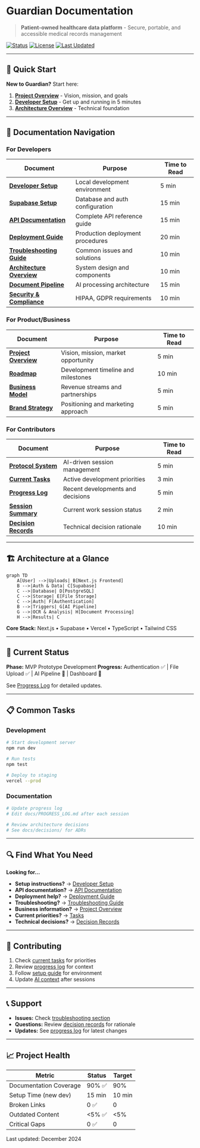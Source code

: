 # Guardian Documentation

> **Patient-owned healthcare data platform** - Secure, portable, and accessible medical records management

[![Status](https://img.shields.io/badge/Status-In%20Development-orange)](./project/roadmap.md)
[![License](https://img.shields.io/badge/License-TBD-lightgrey)](#)
[![Last Updated](https://img.shields.io/badge/Last%20Updated-Dec%202024-blue)](#)

---

## 🚀 Quick Start

**New to Guardian?** Start here:

1. **[Project Overview](PROJECT_OVERVIEW.md)** - Vision, mission, and goals
2. **[Developer Setup](guides/SETUP.md)** - Get up and running in 5 minutes
3. **[Architecture Overview](architecture/OVERVIEW.md)** - Technical foundation

---

## 📖 Documentation Navigation

### For Developers

| Document | Purpose | Time to Read |
|----------|---------|--------------|
| **[Developer Setup](guides/SETUP.md)** | Local development environment | 5 min |
| **[Supabase Setup](guides/supabase-setup.md)** | Database and auth configuration | 15 min |
| **[API Documentation](api/endpoints.md)** | Complete API reference guide | 15 min |
| **[Deployment Guide](guides/deployment.md)** | Production deployment procedures | 20 min |
| **[Troubleshooting Guide](guides/troubleshooting.md)** | Common issues and solutions | 10 min |
| **[Architecture Overview](architecture/OVERVIEW.md)** | System design and components | 10 min |
| **[Document Pipeline](architecture/pipeline.md)** | AI processing architecture | 15 min |
| **[Security & Compliance](architecture/SECURITY_COMPLIANCE.md)** | HIPAA, GDPR requirements | 10 min |

### For Product/Business

| Document | Purpose | Time to Read |
|----------|---------|--------------|
| **[Project Overview](PROJECT_OVERVIEW.md)** | Vision, mission, market opportunity | 5 min |
| **[Roadmap](ROADMAP.md)** | Development timeline and milestones | 10 min |
| **[Business Model](business/MODEL.md)** | Revenue streams and partnerships | 5 min |
| **[Brand Strategy](business/BRAND.md)** | Positioning and marketing approach | 5 min |

### For Contributors

| Document | Purpose | Time to Read |
|----------|---------|--------------|
| **[Protocol System](protocols/README.md)** | AI-driven session management | 5 min |
| **[Current Tasks](management/TASKS.md)** | Active development priorities | 3 min |
| **[Progress Log](PROGRESS_LOG.md)** | Recent developments and decisions | 5 min |
| **[Session Summary](SESSION_SUMMARY.md)** | Current work session status | 2 min |
| **[Decision Records](decisions/)** | Technical decision rationale | 10 min |

---

## 🏗️ Architecture at a Glance

```mermaid
graph TD
    A[User] -->|Uploads| B[Next.js Frontend]
    B -->|Auth & Data| C[Supabase]
    C -->|Database| D[PostgreSQL]
    C -->|Storage| E[File Storage]
    C -->|Auth| F[Authentication]
    B -->|Triggers| G[AI Pipeline]
    G -->|OCR & Analysis| H[Document Processing]
    H -->|Results| C
```

**Core Stack:** Next.js • Supabase • Vercel • TypeScript • Tailwind CSS

---

## 🎯 Current Status

**Phase:** MVP Prototype Development
**Progress:** Authentication ✅ | File Upload ✅ | AI Pipeline 🚧 | Dashboard 🚧

See [Progress Log](PROGRESS_LOG.md) for detailed updates.

---

## 📋 Common Tasks

### Development
```bash
# Start development server
npm run dev

# Run tests
npm test

# Deploy to staging
vercel --prod
```

### Documentation
```bash
# Update progress log
# Edit docs/PROGRESS_LOG.md after each session

# Review architecture decisions
# See docs/decisions/ for ADRs
```

---

## 🔍 Find What You Need

**Looking for...**
- **Setup instructions?** → [Developer Setup](guides/SETUP.md)
- **API documentation?** → [API Documentation](api/endpoints.md)
- **Deployment help?** → [Deployment Guide](guides/deployment.md)
- **Troubleshooting?** → [Troubleshooting Guide](guides/troubleshooting.md)
- **Business information?** → [Project Overview](PROJECT_OVERVIEW.md)
- **Current priorities?** → [Tasks](management/TASKS.md)
- **Technical decisions?** → [Decision Records](decisions/)

---

## 🤝 Contributing

1. Check [current tasks](management/TASKS.md) for priorities
2. Review [progress log](PROGRESS_LOG.md) for context
3. Follow [setup guide](guides/SETUP.md) for environment
4. Update [AI context](context/AI_context.md) after sessions

---

## 📞 Support

- **Issues:** Check [troubleshooting section](guides/supabase-setup.md#troubleshooting)
- **Questions:** Review [decision records](decisions/) for rationale
- **Updates:** See [progress log](PROGRESS_LOG.md) for latest changes

---

## 📈 Project Health

| Metric | Status | Target |
|--------|--------|--------|
| Documentation Coverage | 90% ✅ | 90% |
| Setup Time (new dev) | 15 min | 10 min |
| Broken Links | 0 ✅ | 0 |
| Outdated Content | <5% ✅ | <5% |
| Critical Gaps | 0 ✅ | 0 |

Last updated: December 2024